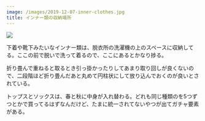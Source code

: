 ```yaml
---
image: /images/2019-12-07-inner-clothes.jpg
title: インナー類の収納場所
---
```


![](/images/2019-12-07-inner-clothes.jpg)

下着や靴下みたいなインナー類は、脱衣所の洗濯機の上のスペースに収納してる。ここの前で脱いで洗って着るので、ここにあるとかなり捗る。

折り畳んで重ねると取るとき引っ掛かったりしてあまり取り回しが良くないので、二段階ほど折り畳んだあと丸めて円柱状にして放り込んでおくのが良いとされている。

トップスとソックスは、春と秋に中身が入れ替わる。どれも同じ種類のを5つずつとかで買ってるはずなんだけど、たまに統一されてないやつが出てガチャ要素がある。
